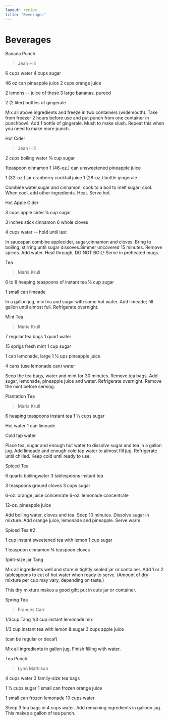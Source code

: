 ```yaml
---
layout: recipe
title: "Beverages"
---
```


# Beverages

Banana Punch

> Jean Hill

6 cups water 4 cups sugar

46 oz can pineapple juice 2 cups orange juice

2 lemons -- juice of these 3 large bananas, pureed

2 (2 liter) bottles of gingerale

Mix all above ingredients and freeze in two containers (widemouth). Take
from freezer 2 hours before use and put punch from one container in
punchbowl. Add 1 bottle of gingerale. Mush to make slush. Repeat this
when you need to make more punch.

Hot Cider

> Jean Hill

2 cups boiling water ¾ cup sugar

1teaspoon cinnamon 1 (46-oz.) can unsweetened pineapple juice

1 (32-oz.) jar cranberry cocktail juice 1 (28-oz.) bottle gingerale

Combine water,sugar and cinnamon; cook to a boil to melt sugar; cool.
When cool, add other ingredients. Heat. Serve hot.

Hot Apple Cider

3 cups apple cider ¼ cup sugar

3 inches stick cinnamon 6 whole cloves

4 cups water -- hold until last

In saucepan combine applecider, sugar,cinnamon and cloves. Bring to
boiling, stirring until sugar dissoves.Simmer uncovered 15 minutes.
Remove spices. Add water. Heat through, DO NOT BOIL! Serve in preheated
mugs.

Tea

> Maria Krull

6 to 8 heaping teaspoons of instant tea ½ cup sugar

1 small can limeade

In a gallon jug, mix tea and sugar with some hot water. Add limeade;
fill gallon until almost full. Refrigerate overnight.

Mint Tea

> Maria Krull

7 regular tea bags 1 quart water

15 sprigs fresh mint 1 cup sugar

1 can lemonade, large 1 ½ ups pineapple juice

4 cans (use lemonade can) water

Seep the tea bags, water and mint for 30 minutes. Remove tea bags. Add
sugar, lemonade, pineapple juice and water. Refrigerate overnight.
Remove the mint before serving.

Plantation Tea

> Maria Krull

6 heaping teaspoons instant tea 1 ½ cups sugar

Hot water 1 can limeade

Cold tap water

Place tea, sugar and enough hot water to dissolve sugar and tea in a
gallon jug. Add limeade and enough cold tap water to almost fill jug.
Refrigerate until chilled. Keep cold until ready to use.

Spiced Tea

6 quarts boilingwater 3 tablespoons instant tea

3 teaspoons ground cloves 3 cups sugar

6-oz. orange juice concenrate 6-oz. lemonade concentrate

12-oz. pineapple juice

Add boiling water, cloves and tea. Seep 10 minutes. Dissolve sugar in
mixture. Add orange juice, lemonade and pineapple. Serve warm.

Spiced Tea #2

1 cup instant sweetened tea with lemon 1 cup sugar

1 teaspoon cinnamon ¾ teaspoon cloves

1pint-size jar Tang

Mix all ingredients well and store in tightly sealed jar or container.
Add 1 or 2 tablespoons to cut of hot water when ready to serve. (Amount
of dry mixture per cup may vary, depending on taste.)

This dry mixture makes a good gift; put in cute jar or container.

Spring Tea

> Frances Carr

1/3cup Tang 1/3 cup instant lemonade mix

1/3 cup instant tea with lemon & sugar 3 cups apple juice

(can be regular or decaf)

Mix all ingredients in gallon jug. Finish filling with water.

Tea Punch

> Lynn Mathison

4 cups water 3 family-size tea bags

1 ½ cups sugar 1 small can frozen orange juice

1 small can frozen lemonade 10 cups water

Steep 3 tea bags in 4 cups water. Add remaining ingredients in galloon
jug. This makes a gallon of tea punch.
